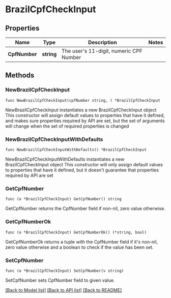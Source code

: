 # BrazilCpfCheckInput

## Properties

Name | Type | Description | Notes
------------ | ------------- | ------------- | -------------
**CpfNumber** | **string** | The user&#39;s 11-digit, numeric CPF Number | 

## Methods

### NewBrazilCpfCheckInput

`func NewBrazilCpfCheckInput(cpfNumber string, ) *BrazilCpfCheckInput`

NewBrazilCpfCheckInput instantiates a new BrazilCpfCheckInput object
This constructor will assign default values to properties that have it defined,
and makes sure properties required by API are set, but the set of arguments
will change when the set of required properties is changed

### NewBrazilCpfCheckInputWithDefaults

`func NewBrazilCpfCheckInputWithDefaults() *BrazilCpfCheckInput`

NewBrazilCpfCheckInputWithDefaults instantiates a new BrazilCpfCheckInput object
This constructor will only assign default values to properties that have it defined,
but it doesn't guarantee that properties required by API are set

### GetCpfNumber

`func (o *BrazilCpfCheckInput) GetCpfNumber() string`

GetCpfNumber returns the CpfNumber field if non-nil, zero value otherwise.

### GetCpfNumberOk

`func (o *BrazilCpfCheckInput) GetCpfNumberOk() (*string, bool)`

GetCpfNumberOk returns a tuple with the CpfNumber field if it's non-nil, zero value otherwise
and a boolean to check if the value has been set.

### SetCpfNumber

`func (o *BrazilCpfCheckInput) SetCpfNumber(v string)`

SetCpfNumber sets CpfNumber field to given value.



[[Back to Model list]](../README.md#documentation-for-models) [[Back to API list]](../README.md#documentation-for-api-endpoints) [[Back to README]](../README.md)


